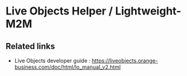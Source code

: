 # Live Objects Helper / Lightweight-M2M

## Related links
- Live Objects developer guide : https://liveobjects.orange-business.com/doc/html/lo_manual_v2.html
